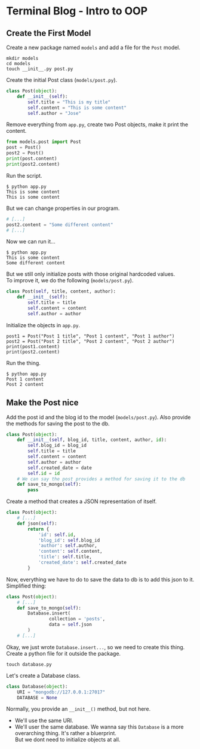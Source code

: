 # Terminal Blog - Intro to OOP

## Create the First Model
Create a new package named `models` and add a file for the `Post` model.
```
mkdir models
cd models
touch __init__.py post.py
```
Create the initial Post class (`models/post.py`).
```python
class Post(object):
    def __init__(self):
        self.title = "This is my title"
        self.content = "This is some content"
        self.author = "Jose"
```
Remove everything from `app.py`, create two Post objects, make it print the content.
```python
from models.post import Post
post = Post()
post2 = Post()
print(post.content)
print(post2.content)
```
Run the script.
```
$ python app.py
This is some content
This is some content
```
But we can change properties in our program.
```python
# [...]
post2.content = "Some different content"
# [...]
```
Now we can run it...
```
$ python app.py
This is some content
Some different content
```
But we still only initialize posts with those original hardcoded values.  
To improve it, we do the following (`models/post.py`).
```python
class Post(self, title, content, author):
    def __init__(self):
        self.title = title
        self.content = content
        self.author = author
```
Initialize the objects in `app.py`.
```
post1 = Post("Post 1 title", "Post 1 content", "Post 1 author")
post2 = Post("Post 2 title", "Post 2 content", "Post 2 author")
print(post1.content)
print(post2.content)
```
Run the thing.
```
$ python app.py
Post 1 content
Post 2 content
```

## Make the Post nice
Add the post id and the blog id to the model (`models/post.py`).   Also provide the methods for saving the post to the db.
```python
class Post(object):
    def __init__(self, blog_id, title, content, author, id):
        self.blog_id = blog_id
        self.title = title
        self.content = content
        self.author = author
        self.created_date = date
        self.id = id
    # We can say the post provides a method for saving it to the db
    def save_to_mongo(self):
        pass
```
Create a method that creates a JSON representation of itself.
```python
class Post(object):
    # [...]
    def json(self):
        return {
            'id': self.id,
            'blog_id': self.blog_id
            'author': self.author,
            'content': self.content,
            'title': self.title,
            'created_date': self.created_date
        }
```
Now, everything we have to do to save the data to db is to add this json to it. Simplified thing:
```python
class Post(object):
    # [...]
    def save_to_mongo(self):
        Database.insert(
                collection = 'posts',
                data = self.json
        )
    # [...]
```
Okay, we just wrote `Database.insert...`, so we need to create this thing.  
Create a python file for it outside the package.
```
touch database.py
```
Let's create a Database class.
```python
class Database(object):
    URI = "mongodb://127.0.0.1:27017"
    DATABASE = None
```
Normally, you provide an `__init__()` method, but not here.  
* We'll use the same URI.
* We'll user the same database.
We wanna say this `Database` is a more overarching thing. It's rather a bluerprint.  
But we dont need to initialize objects at all.
